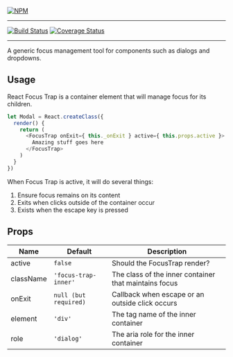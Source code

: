 [![NPM](https://nodei.co/npm/react-focus-trap.png?compact=true)](https://npmjs.org/package/react-focus-trap)

---

[![Build Status](https://travis-ci.org/vigetlabs/react-focus-trap.png?branch=master)](https://travis-ci.org/vigetlabs/react-focus-trap)
[![Coverage Status](https://coveralls.io/repos/vigetlabs/react-focus-trap/badge.svg)](https://coveralls.io/r/vigetlabs/react-focus-trap)

---

A generic focus management tool for components such as dialogs and dropdowns.

## Usage

React Focus Trap is a container element that will manage focus for its children.

```javascript
let Modal = React.createClass({
  render() {
    return (
      <FocusTrap onExit={ this._onExit } active={ this.props.active }>
        Amazing stuff goes here
      </FocusTrap>
    )
  }
})
```

When Focus Trap is active, it will do several things:

1. Ensure focus remains on its content
2. Exits when clicks outside of the container occur
3. Exists when the escape key is pressed

## Props

| Name       | Default               | Description                                           |
| ---------- | --------------------- | ----------------------------------------------------- |
| active     | `false`               | Should the FocusTrap render?                          |
| className  | `'focus-trap-inner'`  | The class of the inner container that maintains focus |
| onExit     | `null (but required)` | Callback when escape or an outside click occurs       |
| element    | `'div'`               | The tag name of the inner container                   |
| role       | `'dialog'`            | The aria role for the inner container                 |
